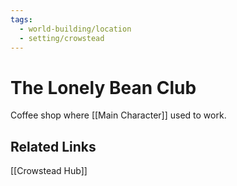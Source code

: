 ```yaml
---
tags:
  - world-building/location
  - setting/crowstead
---
```


# The Lonely Bean Club
Coffee shop where [[Main Character]] used to work.

## Related Links

[[Crowstead Hub]]